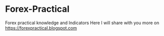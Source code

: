 # Forex-Practical
Forex practical knowledge and Indicators Here I will share with you more on https://forexpractical.blogspot.com
